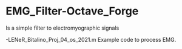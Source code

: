 # EMG_Filter-Octave_Forge
Is a simple filter to electromyographic signals

-LENeR_Bitalino_Proj_04_os_2021.m
Example code to process EMG. 
